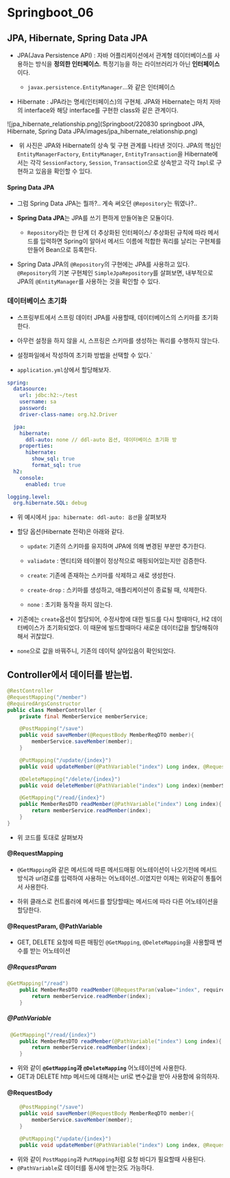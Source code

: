 # Springboot_06

## JPA, Hibernate, Spring Data JPA

- JPA(Java Persistence API) : 자바 어플리케이션에서 관계형 데이터베이스를 사용하는 방식을 **정의한 인터페이스**. 특정기능을 하는 라이브러리가 아닌 **인터페이스**이다.
  
  - `javax.persistence.EntityManager`...와 같은 인터페이스

- Hibernate : JPA라는 명세(인터페이스)의 구현체. JPA와 Hibernate는 마치 자바의 interface와 해당 interface를 구현한 class와 같은 관계이다. 

![jpa_hibernate_relationship.png](Springboot/220830 springboot JPA, Hibernate, Spring Data JPA/images/jpa_hibernate_relationship.png)

-  위 사진은 JPA와 Hibernate의 상속 및 구현 관계를 나타낸 것이다. JPA의 핵심인 `EntityManagerFactory`, `EntityManager`, `EntityTransaction`을 Hibernate에서는 각각 `SessionFactory`, `Session`, `Transaction`으로 상속받고 각각 `Impl`로 구현하고 있음을 확인할 수 있다.

#### Spring Data JPA

- 그럼 Spring Data JPA는 뭘까?.. 계속 써오던 `@Repository`는 뭐였나?..

- **Spring Data JPA**는 JPA를 쓰기 편하게 만들어놓은 모듈이다.
  
  - `Repository`라는 한 단계 더 추상화된 인터페이스/ 추상화된 규칙에 따라 메서드를 입력하면 Spring이 알아서 메서드 이름에 적합한 쿼리를 날리는 구현체를 만들어 Bean으로 등록한다.

- Spring Data JPA의 `@Repository`의 구현에는 JPA를 사용하고 있다. `@Repository`의 기본 구현체인 `SimpleJpaRepository`를 살펴보면, 내부적으로 JPA의 `@EntityManager`를 사용하는 것을 확인할 수 있다.

### 데이터베이스 초기화

- 스프링부트에서 스프링 데이터 JPA를 사용할때, 데이터베이스의 스키마를 초기화한다.

- 아무런 설정을 하지 않을 시, 스프링은 스키마를 생성하는 쿼리를 수행하지 않는다.

- 설정파일에서 작성하여 초기화 방법을 선택할 수 있다.`

- `application.yml`상에서 할당해보자.

```yml
spring:
  datasource:
    url: jdbc:h2:~/test
    username: sa
    password:
    driver-class-name: org.h2.Driver

  jpa:
    hibernate:
      ddl-auto: none // ddl-auto 옵션, 데이터베이스 초기화 방
    properties:
      hibernate:
        show_sql: true
        format_sql: true
  h2:
    console:
      enabled: true

logging.level:
  org.hibernate.SQL: debug
```

- 위 예시에서 `jpa: hibernate: ddl-auto: 옵션`을 살펴보자

- 할당 옵션(Hibernate 전략)은 아래와 같다.
  
  - `update`: 기존의 스키마를 유지하며 JPA에 의해 변경된 부분만 추가한다.
  
  - `valiadate` : 엔티티와 테이블이 정상적으로 매핑되어있는지만 검증한다.
  
  - `create`: 기존에 존재하는 스키마를 삭제하고 새로 생성한다.
  
  - `create-drop` : 스키마를 생성하고, 애플리케이션이 종료될 때, 삭제한다.
  
  - `none` : 초기화 동작을 하지 않는다.

- 기존에는 `create`옵션이 할당되어, 수정사항에 대한 빌드를 다시 할때마다, H2 데이터베이스가 초기화되었다. 이 때문에 빌드할때마다 새로운 데이터값을 할당해줘야 해서 귀찮았다.

- `none`으로 값을 바꿔주니, 기존의 데이턱 살아있음이 확인되었다.

## Controller에서 데이터를 받는법.

```java
@RestController
@RequestMapping("/member")
@RequiredArgsConstructor
public class MemberController {
    private final MemberService memberService;

    @PostMapping("/save")
    public void saveMember(@RequestBody MemberReqDTO member){
        memberService.saveMember(member);
    }

    @PutMapping("/update/{index}")
    public void updateMember(@PathVariable("index") Long index, @RequestBody MemberReqDTO updatedInput){ memberService.updateMember(index,updatedInput); }

    @DeleteMapping("/delete/{index}")
    public void deleteMember(@PathVariable("index") Long index){memberService.deleteMember(index);}

    @GetMapping("/read/{index}")
    public MemberResDTO readMember(@PathVariable("index") Long index){
        return memberService.readMember(index);
    }
}
```

- 위 코드를 토대로 살펴보자

#### @RequestMapping

- `@GetMapping`와 같은 메서드에 따른 메서드매핑 어노테이션이 나오기전에 메서드 방식과 url경로를 입력하여 사용하는 어노테이션..이였지만 이제는 위와같이 통틀어서 사용한다.

- 하위 클래스로 컨트롤러에 메서드를 할당할때는 메서드에 따라 다른 어노테이션을 할당한다.

#### @RequestParam, @PathVariable

- GET, DELETE 요청에 따른 매핑인 `@GetMapping`, `@DeleteMapping`을 사용할때 변수를 받는 어노테이션

##### @RequestParam

```java
@GetMapping("/read")
    public MemberResDTO readMember(@RequestParam(value="index", required = false) Long index){
        return memberService.readMember(index);
    }
```

##### @PathVariable

```java
 @GetMapping("/read/{index}")
    public MemberResDTO readMember(@PathVariable("index") Long index){
        return memberService.readMember(index);
    }
```

- 위와 같이 **`@GetMapping`과 `@DeleteMapping`** 어노테이션에 사용한다.
- GET과 DELETE http 메서드에 대해서는 url로 변수값을 받아 사용함에 유의하자.

#### @RequestBody

```java
    @PostMapping("/save")
    public void saveMember(@RequestBody MemberReqDTO member){
        memberService.saveMember(member);
    }

    @PutMapping("/update/{index}")
    public void updateMember(@PathVariable("index") Long index, @RequestBody MemberReqDTO updatedInput){ memberService.updateMember(index,updatedInput); }
```

- 위와 같이 `PostMapping`과 `PutMapping`처럼 요청 바디가 필요할때 사용된다.
- `@PathVariable`로 데이터를 동시에 받는것도 가능하다.
